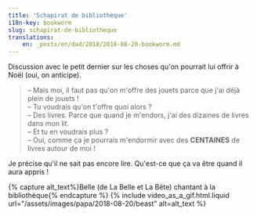 ```yaml
---
title: 'Schapirat de bibliothèque'
i18n-key: bookworm
slug: schapirat-de-bibliotheque
translations:
    en: _posts/en/dad/2018/2018-08-20-bookworm.md
---
```


Discussion avec le petit dernier sur les choses qu'on pourrait lui offrir à Noël
(oui, on anticipe).

<!-- more -->

> – Mais moi, il faut pas qu'on m'offre des jouets parce que j'ai déjà plein de
> jouets !  
> – Tu voudrais qu'on t'offre quoi alors ?  
> – Des livres. Parce que quand je m'endors, j'ai des dizaines de livres dans
> mon lit.  
> – Et tu en voudrais plus ?  
> – Oui, comme ça je pourrais m'endormir avec des **CENTAINES** de livres autour
> de moi !

Je précise qu'il ne sait pas encore lire. Qu'est-ce que ça va être quand il aura
appris !

{% capture alt_text%}Belle (de La Belle et La Bête) chantant à la
bibliothèque{% endcapture %} {% include video_as_a_gif.html.liquid
url="/assets/images/papa/2018-08-20/beast"
alt=alt_text
%}
